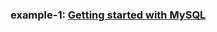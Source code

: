 ### example-1: [Getting started with MySQL](https://docs.sqlc.dev/en/latest/tutorials/getting-started-mysql.html)





